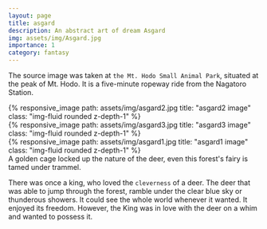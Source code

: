 ```yaml
---
layout: page
title: asgard
description: An abstract art of dream Asgard
img: assets/img/Asgard.jpg
importance: 1
category: fantasy
---
```

The source image was taken at `the Mt. Hodo Small Animal Park`, situated at the peak of Mt. Hodo. It is a five-minute ropeway ride from the Nagatoro Station. 
<div class="row">
    <div class="col-sm mt-3 mt-md-0">
        {% responsive_image path: assets/img/asgard2.jpg title: "asgard2 image" class: "img-fluid rounded z-depth-1" %}
    </div>
    <div class="col-sm mt-3 mt-md-0">
        {% responsive_image path: assets/img/asgard3.jpg title: "asgard3 image" class: "img-fluid rounded z-depth-1" %}
    </div>
    <div class="col-sm mt-3 mt-md-0">
        {% responsive_image path: assets/img/asgard1.jpg title: "asgard1 image" class: "img-fluid rounded z-depth-1" %}
    </div>
</div>
<div class="caption">
    A golden cage locked up the nature of the deer, even this forest's fairy is tamed under trammel.
</div>

There was once a king, who loved the `cleverness` of a deer. The deer that was able to jump through the forest, ramble under the clear blue sky or thunderous showers. It could see the whole world whenever it wanted. It enjoyed its freedom. However, the King was in love with the deer on a whim and wanted to possess it.
